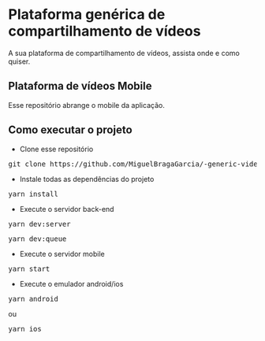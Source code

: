 # Plataforma genérica de compartilhamento de vídeos
A sua plataforma de compartilhamento de vídeos, assista onde e como quiser.

## Plataforma de vídeos Mobile
Esse repositório abrange o mobile da aplicação.

## Como executar o projeto

- Clone esse repositório
<pre>git clone https://github.com/MiguelBragaGarcia/-generic-video-sharing-platform.git</pre>

- Instale todas as dependências do projeto
<pre>yarn install</pre>

- Execute o servidor back-end
<pre>yarn dev:server</pre>
<pre>yarn dev:queue</pre>

- Execute o servidor mobile
<pre>yarn start</pre>

- Execute o emulador android/ios
<pre>yarn android </pre>
ou
<pre>yarn ios</pre>

